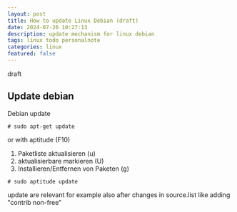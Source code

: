 ```yaml
---
layout: post
title: How to update Linux Debian (draft)
date: 2024-07-26 10:27:13
description: update mechanism for linux debian
tags: linux todo personalnote
categories: linux
featured: false
---
```


draft

## Update debian
Debian update 

````markup
# sudo apt-get update
````

or with aptitude (F10)
1. Paketliste aktualisieren (u)
2. aktualisierbare markieren (U)
3. Installieren/Entfernen von Paketen (g)

````markup
# sudo aptitude update
````


update are relevant for example also after changes in source.list like adding "contrib non-free"

